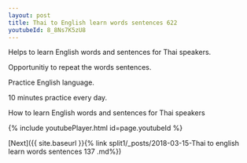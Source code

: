 ```yaml
---
layout: post
title: Thai to English learn words sentences 622 
youtubeId: 8_8Ns7K5zU8
---
```

 
 
Helps to learn English words and sentences for Thai speakers.

Opportunitiy to repeat the words sentences. 

Practice English language. 
 
10 minutes practice every day. 
 
How to learn English words and sentences for Thai speakers 
 
{% include youtubePlayer.html id=page.youtubeId %}
 
 
[Next]({{ site.baseurl }}{% link  split1/_posts/2018-03-15-Thai to english learn words sentences 137 .md%})
 
